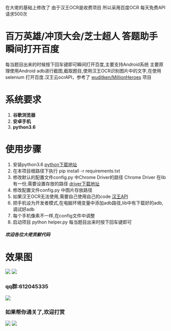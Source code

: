 在大佬的基础上修改了 由于汉王OCR是收费项目  所以采用百度OCR 每天免费API请求500次

# 百万英雄/冲顶大会/芝士超人 答题助手 瞬间打开百度
 每当题目出来的时候按下回车键即可瞬间打开百度,主要支持Android系统
 主要原理使用Android adb进行截图,截取题目,使用汉王OCR识别图片中的文字,在使用selenium
 打开百度.汉王云ocrAPI，参考了 [wuditken/MillionHeroes](https://github.com/wuditken/MillionHeroes) 项目

# 系统要求
1. **谷歌浏览器**
2. **安卓手机**
3. **python3.6**

# 使用步骤
1. 安装python3.6 [python下载地址](https://www.python.org/downloads/)
2. 在本项目根路径下执行 pip install -r requirements.txt
3. 修改默认的配置文件config.py 中Chrome Driver的路径
 Chrome Driver 在lib有一份,需要设置存放的路径 [driver下载地址](https://sites.google.com/a/chromium.org/chromedriver/downloads)
4. 修改配置文件config.py 中图片存放路径
5. 如果汉王OCR无法使用,需要自己使用自己的code [汉王API](https://market.aliyun.com/products/57124001/cmapi011523.html?spm=5176.730005.0.0.B1mZNd#sku=yuncode552300000)
6. 把手机设为开发者模式,在电脑环境变量中添加adb路径,lib中有下载好的adb,调试好adb
7. 每个手机像素不一样,在config文件中调整
7. 启动项目 python helper.py 每当题目出来时按下回车键即可   

#####  欢迎各位大佬贡献代码 

# 效果图
![](https://github.com/idealspark/ZhiShiWenDa-Helper/blob/master/image/xiaoguo1.png)
![](https://github.com/idealspark/ZhiShiWenDa-Helper/blob/master/image/xiaoguo2.png)

### qq群:612045335
![](https://github.com/idealspark/ZhiShiWenDa-Helper/blob/master/image/qun.png)


### 如果帮你通关了,欢迎打赏
![](https://github.com/idealspark/ZhiShiWenDa-Helper/blob/master/image/zhifubao.png)
![](https://github.com/idealspark/ZhiShiWenDa-Helper/blob/master/image/weixin.png)

